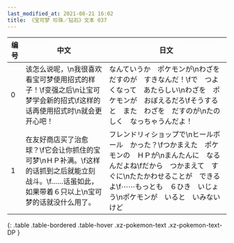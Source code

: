 ```yaml
---
last_modified_at: 2021-08-21 16:02
title: 《宝可梦 珍珠／钻石》文本 037
---
```

| 编号 | 中文 | 日文 |
| ---- | ---- | ---- |
| 0 | 该怎么说呢，\n我很喜欢看宝可梦使用招式的样子！\f变强之后\n让宝可梦学会新的招式\f这样的话再使用招式时\n就会更开心吧！ | なんていうか　ポケモンが\nわざを　だすのが　すきなんだ！\fで　つよくなって　あたらしい\nわざを　ポケモンが　おぼえるだろ\fそうすると　また　わざを　だすのが\nたのしく　なっちゃうんだよ！ |
| 1 | 在友好商店买了治愈球？\f它会让你抓住的宝可梦\nＨＰ补满。\f这样的话抓到之后就能立刻战斗。\f……话虽如此，如果带着６只以上\n宝可梦的话就没什么用了。 | フレンドリィショップで\nヒールボール　かった？\fつかまえた　ポケモンの　ＨＰが\nまんたんに　なるんだよね\fだから　つかまえて　すぐに\nたたかわせることが　できるよ\f⋯⋯もっとも　６ひき　いじょう\nポケモンが　いると　いみないけど |
{: .table .table-bordered .table-hover .xz-pokemon-text .xz-pokemon-text-DP }
